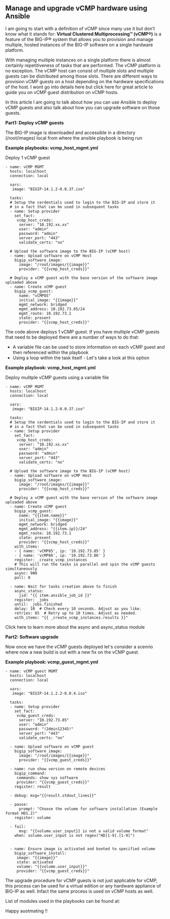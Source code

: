 ## Manage and upgrade vCMP hardware using Ansible

I am going to start with a definition of vCMP since many use it but don’t know what it stands for: **Virtual Clustered Multiprocessing™ (vCMP®)** is a feature of the BIG-IP® system that allows you to provision and manage multiple, hosted instances of the BIG-IP software on a single hardware platform.

With managing multiple instances on a single platform there is almost certainly repetitiveness of tasks that are performed. The vCMP platform is no exception. The vCMP host can consist of multiple slots and multiple guests can be distributed among those slots. There are different ways to provision vCMP guests on a host depending on the hardware specifications of the host. I wont go into details here but click here for great article to guide you on vCMP guest distribution on vCMP hosts.

In this article I am going to talk about how you can use Ansible to deploy vCMP guests and also talk about how you can upgrade software on those guests.

**Part1: Deploy vCMP guests**

The BIG-IP image is downloaded and accessible in a directory (/root/images) local from where the ansible playbook is being run 

**Example playbooks: vcmp_host_mgmt.yml**

Deploy 1 vCMP guest

```
- name: vCMP MGMT
  hosts: localhost
  connection: local

  vars:
   image: "BIGIP-14.1.2-0.0.37.iso"

  tasks:
  # Setup the cerdentials used to login to the BIG-IP and store it
  # in a fact that can be used in subsequent tasks
  - name: Setup provider
    set_fact:
     vcmp_host_creds:
      server: "10.192.xx.xx"
      user: "admin"
      password: "admin"
      server_port: "443"
      validate_certs: "no"

  # Upload the software image to the BIG-IP (vCMP host)
  - name: Upload software on vCMP Host
    bigip_software_image:
      image: "/root/images/{{image}}"
      provider: "{{vcmp_host_creds}}"

  # Deploy a vCMP guest with the base version of the software image uploaded above
  - name: Create vCMP guest
    bigip_vcmp_guest:
      name: "vCMP85"
      initial_image: "{{image}}"
      mgmt_network: bridged
      mgmt_address: 10.192.73.85/24
      mgmt_route: 10.192.73.1
      state: present
      provider: "{{vcmp_host_creds}}"
```

The code above deploys 1 vCMP guest. If you have multiple vCMP guests that need to be deployed there are a number of ways to do that:
- A variable file can be used to store information on each vCMP guest and then referenced within the playbook
- Using a loop within the task itself - Let's take a look at this option

**Example playbook: vcmp_host_mgmt.yml**

Deploy mulitple vCMP guests using a variable file

```
- name: vCMP MGMT
  hosts: localhost
  connection: local

  vars:
   image: "BIGIP-14.1.2-0.0.37.iso"
   
  tasks:
  # Setup the cerdentials used to login to the BIG-IP and store it
  # in a fact that can be used in subsequent tasks
  - name: Setup provider
    set_fact:
     vcmp_host_creds:
      server: "10.192.xx.xx"
      user: "admin"
      password: "admin"
      server_port: "443"
      validate_certs: "no"

  # Upload the software image to the BIG-IP (vCMP host)
  - name: Upload software on vCMP Host
    bigip_software_image:
      image: "/root/images/{{image}}"
      provider: "{{vcmp_host_creds}}"

  # Deploy a vCMP guest with the base version of the software image uploaded above
  - name: Create vCMP guest
    bigip_vcmp_guest:
      name: "{{item.name}}"
      initial_image: "{{image}}"
      mgmt_network: bridged
      mgmt_address: "{{item.ip}}/24"
      mgmt_route: 10.192.73.1
      state: present
      provider: "{{vcmp_host_creds}}"
    with_items: 
    - { name: 'vCMP85', ip: '10.192.73.85' }
    - { name: 'vcMP86', ip: '10.192.73.86' }
    register: _create_vcmp_instances
    # This will run the tasks in parallel and spin the vCMP guests simultaneously
    async: 900
    poll: 0

  - name: Wait for tasks creation above to finish
    async_status:
      jid: "{{ item.ansible_job_id }}"
    register: _jobs
    until: _jobs.finished
    delay: 10  # Check every 10 seconds. Adjust as you like.
    retries: 85  # Retry up to 10 times. Adjust as needed.
    with_items: "{{ _create_vcmp_instances.results }}"

 ```
Click here to learn more about the async and async_status module

**Part2: Software upgrade**

Now once we have the vCMP guests deployed let's consider a scenrio where now a new build is out with a new fix on the vCMP guest.

**Example playbook: vcmp_guest_mgmt.yml**

```
- name: vCMP guest MGMT
  hosts: localhost
  connection: local

  vars:
   image: "BIGIP-14.1.2.2-0.0.4.iso"

  tasks:
  - name: Setup provider
    set_fact:
     vcmp_guest_creds:
      server: "10.192.73.85"
      user: "admin"
      password: "!2dmin12345!"
      server_port: "443"
      validate_certs: "no"

  - name: Upload software on vCMP guest
    bigip_software_image:
      image: "/root/images/{{image}}"
      provider: "{{vcmp_guest_creds}}"

  - name: run show version on remote devices
    bigip_command:
     commands: show sys software
     provider: "{{vcmp_guest_creds}}"
    register: result

  - debug: msg="{{result.stdout_lines}}"

  - pause:
      prompt: "Choose the volume for software installation (Example format HD1.2)"
    register: volume

  - fail:
      msg: "{{volume.user_input}} is not a valid volume format"
    when: volume.user_input is not regex("HD[1-9].[1-9]")


  - name: Ensure image is activated and booted to specified volume
    bigip_software_install:
     image: "{{image}}"
     state: activated
     volume: "{{volume.user_input}}"
     provider: "{{vcmp_guest_creds}}"

```

The upgrade procedure for vCMP guests is not just applicable for vCMP, this process can be used for a virtual edition or any hardware appliance of BIG-IP as well. Infact the same process is used on vCMP hosts as well. 

List of modules used in the playbooks can be found at:

Happy auotmating !!
